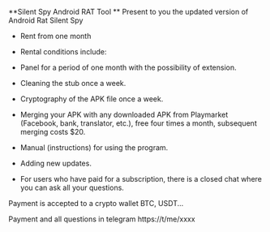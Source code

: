 **Silent Spy Android RAT Tool
**
Present to you the updated version of Android Rat Silent Spy

- Rent from one month

- Rental conditions include:

- Panel for a period of one month with the possibility of extension.

- Cleaning the stub once a week.

- Cryptography of the APK file once a week.

- Merging your APK with any downloaded APK from Playmarket (Facebook, bank, translator, etc.), free four times a month, subsequent merging costs $20.

- Manual (instructions) for using the program.

- Adding new updates.

- For users who have paid for a subscription, there is a closed chat where you can ask all your questions.

Payment is accepted to a crypto wallet BTC, USDT...

Payment and all questions in telegram https://t/me/xxxx

